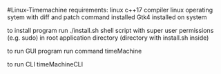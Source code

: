 #Linux-Timemachine
requirements:
linux c++17 compiler
linux operating sytem with diff and patch command installed 
Gtk4 installed on system 

to install program
run ./install.sh shell script with 
super user permissions (e.g. sudo)
in root application directory (directory with install.sh inside)

to run GUI program run command
timeMachine

to run CLI
timeMachineCLI <arguments>


